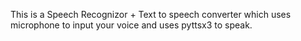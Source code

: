 This is a Speech Recognizor + Text to speech converter which uses microphone to input your voice and uses pyttsx3 to speak.
